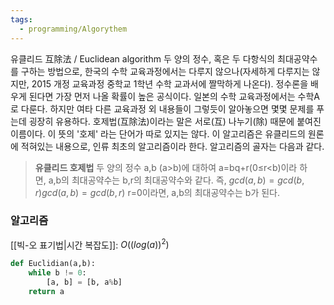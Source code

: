 ```yaml
---
tags:
  - programming/Algorythem
---
```

유클리드 互除法 / Euclidean algorithm
두 양의 정수, 혹은 두 다항식의 최대공약수를 구하는 방법으로, 한국의 수학 교육과정에서는 다루지 않으나(자세하게 다루지는 않지만, 2015 개정 교육과정 중학교 1학년 수학 교과서에 짤막하게 나온다). 정수론을 배우게 된다면 가장 먼저 나올 확률이 높은 공식이다. 일본의 수학 교육과정에서는 수학A로 다룬다. 하지만 여타 다른 교육과정 외 내용들이 그렇듯이 알아놓으면 몇몇 문제를 푸는데 굉장히 유용하다. 호제법(互除法)이라는 말은 서로(互) 나누기(除) 때문에 붙여진 이름이다. 이 뜻의 '호제' 라는 단어가 따로 있지는 않다. 이 알고리즘은 유클리드의 원론에 적혀있는 내용으로, 인류 최초의 알고리즘이라 한다. 알고리즘의 골자는 다음과 같다.

>**유클리드 호제법**
> 두 양의 정수 a,b (a>b)에 대하여 a=bq+r(0≤r<b)이라 하면, a,b의 최대공약수는 b,r의 최대공약수와 같다. 즉,
> $gcd⁡(a, b)=gcd⁡(b, r)gcd(a, b)=gcd(b, r)$
> r=0이라면, a,b의 최대공약수는 b가 된다.

### 알고리즘
[[빅-오 표기법|시간 복잡도]]: $O((log(a))^2)$
```python
def Euclidian(a,b):
	while b != 0:
		[a, b] = [b, a%b]
	return a
```
